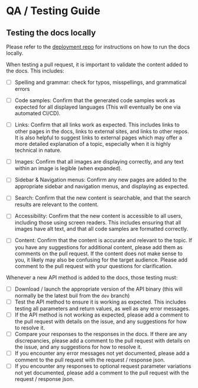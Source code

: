 # QA / Testing Guide



## Testing the docs locally
Please refer to the [deployment repo](https://github.com/gcharang/komodo-docs-revamp-2023#running-locally-to-preview-changes) for instructions on how to run the docs locally.


When testing a pull request, it is important to validate the content added to the docs. This includes:
- [ ] Spelling and grammar: check for typos, misspellings, and grammatical errors
- [ ] Code samples: Confirm that the generated code samples work as expected for all displayed languages (This will eventually be one via automated CI/CD). 
- [ ] Links: Confirm that all links work as expected. This includes links to other pages in the docs, links to external sites, and links to other repos. It is also helpful to suggest links to external pages which may offer a more detailed explanation of a topic, especially when it is highly technical in nature.
- [ ] Images: Confirm that all images are displaying correctly, and any text within an image is legible (when expanded).
- [ ] Sidebar & Navigation menus: Confirm any new pages are added to the appropriate sidebar and navigation menus, and displaying as expected.
- [ ] Search: Confirm that the new content is searchable, and that the search results are relevant to the content.
- [ ] Accessibility: Confirm that the new content is accessible to all users, including those using screen readers. This includes ensuring that all images have alt text, and that all code samples are formatted correctly.
- [ ] Content: Confirm that the content is accurate and relevant to the topic. If you have any suggestions for additional content, please add them as comments on the pull request. If the content does not make sense to you, it likely may also be confusing for the target audience. Please add comment to the pull request with your questions for clarification.


Whenever a new API method is added to the docs, those testing must:
- [ ] Download / launch the appropriate version of the API binary (this will normally be the latest buil from the `dev` branch)
- [ ] Test the API method to ensure it is working as expected. This includes testing all parameters and return values, as well as any error messages.
- [ ] If the API method is not working as expected, please add a comment to the pull request with details on the issue, and any suggestions for how to resolve it.
- [ ] Compare your responses to the responses in the docs. If there are any discrepancies, please add a comment to the pull request with details on the issue, and any suggestions for how to resolve it.
- [ ] If you encounter any error messages not yet documented, please add a comment to the pull request with the request / response json.
- [ ] If you encounter any responses to optional request parameter variations not yet documented, please add a comment to the pull request with the request / response json.
